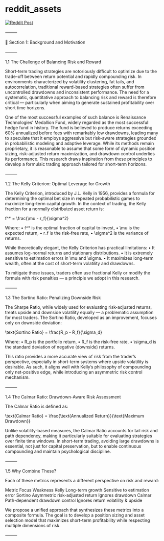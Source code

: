 # reddit_assets

[![Reddit Post](https://github.com/jongan69/reddit_assets/actions/workflows/reddit_post.yml/badge.svg)](https://github.com/jongan69/reddit_assets/actions/workflows/reddit_post.yml)

⸻

📄 Section 1: Background and Motivation

⸻

1.1 The Challenge of Balancing Risk and Reward

Short-term trading strategies are notoriously difficult to optimize due to the trade-off between return potential and rapidly compounding risk. In environments characterized by volatility clustering, fat tails, and autocorrelation, traditional reward-based strategies often suffer from uncontrolled drawdowns and inconsistent performance. The need for a systematic, quantitative approach to balancing risk and reward is therefore critical — particularly when aiming to generate sustained profitability over short time horizons.

One of the most successful examples of such balance is Renaissance Technologies’ Medallion Fund, widely regarded as the most successful hedge fund in history. The fund is believed to produce returns exceeding 60% annualized before fees with remarkably low drawdowns, leading many to speculate that it employs aggressive but risk-aware strategies grounded in probabilistic modeling and adaptive leverage. While its methods remain proprietary, it is reasonable to assume that some form of dynamic position sizing, risk-adjusted return maximization, and drawdown control underlies its performance. This research draws inspiration from these principles to develop a formulaic trading approach tailored for short-term horizons.

⸻

1.2 The Kelly Criterion: Optimal Leverage for Growth

The Kelly Criterion, introduced by J.L. Kelly in 1956, provides a formula for determining the optimal bet size in repeated probabilistic games to maximize long-term capital growth. In the context of trading, the Kelly fraction for a normally distributed asset return is:

f^* = \frac{\mu - r_f}{\sigma^2}

Where:
	•	f^* is the optimal fraction of capital to invest,
	•	\mu is the expected return,
	•	r_f is the risk-free rate,
	•	\sigma^2 is the variance of returns.

While theoretically elegant, the Kelly Criterion has practical limitations:
	•	It assumes log-normal returns and stationary distributions.
	•	It is extremely sensitive to estimation errors in \mu and \sigma.
	•	It maximizes long-term wealth, often at the cost of short-term volatility and drawdowns.

To mitigate these issues, traders often use fractional Kelly or modify the formula with risk penalties — a principle we adopt in this research.

⸻

1.3 The Sortino Ratio: Penalizing Downside Risk

The Sharpe Ratio, while widely used for evaluating risk-adjusted returns, treats upside and downside volatility equally — a problematic assumption for most traders. The Sortino Ratio, developed as an improvement, focuses only on downside deviation:

\text{Sortino Ratio} = \frac{R_p - R_f}{\sigma_d}

Where:
	•	R_p is the portfolio return,
	•	R_f is the risk-free rate,
	•	\sigma_d is the standard deviation of negative (downside) returns.

This ratio provides a more accurate view of risk from the trader’s perspective, especially in short-term systems where upside volatility is desirable. As such, it aligns well with Kelly’s philosophy of compounding only net-positive edge, while introducing an asymmetric risk control mechanism.

⸻

1.4 The Calmar Ratio: Drawdown-Aware Risk Assessment

The Calmar Ratio is defined as:

\text{Calmar Ratio} = \frac{\text{Annualized Return}}{\text{Maximum Drawdown}}

Unlike volatility-based measures, the Calmar Ratio accounts for tail risk and path dependency, making it particularly suitable for evaluating strategies over finite time windows. In short-term trading, avoiding large drawdowns is essential, not just for capital preservation, but to enable continuous compounding and maintain psychological discipline.

⸻

1.5 Why Combine These?

Each of these metrics represents a different perspective on risk and reward:

Metric	Focus	Weakness
Kelly	Long-term growth	Sensitive to estimation error
Sortino	Asymmetric risk-adjusted return	Ignores drawdown
Calmar	Path-dependent drawdown control	Ignores return volatility & upside

We propose a unified approach that synthesizes these metrics into a composite formula. The goal is to develop a position sizing and asset selection model that maximizes short-term profitability while respecting multiple dimensions of risk.

⸻